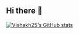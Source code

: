 ## Hi there 👋

[![Vishakh25's GitHub stats](https://github-readme-stats.vercel.app/api?username=anuraghazra)](https://github.com/anuraghazra/github-readme-stats)
